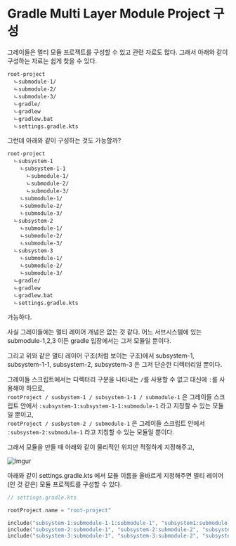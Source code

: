 # Gradle Multi Layer Module Project 구성

그레이들은 멀티 모듈 프로젝트를 구성할 수 있고 관련 자료도 많다. 그래서 아래와 같이 구성하는 자료는 쉽게 찾을 수 있다.

```
root-project
  ㄴsubmodule-1/
  ㄴsubmodule-2/
  ㄴsubmodule-3/
  ㄴgradle/
  ㄴgradlew
  ㄴgradlew.bat
  ㄴsettings.gradle.kts
```

그런데 아래와 같이 구성하는 것도 가능할까?

```
root-project
  ㄴsubsystem-1
    ㄴsubsystem-1-1
      ㄴsubmodule-1/
      ㄴsubmodule-2/
      ㄴsubmodule-3/
    ㄴsubmodule-1/
    ㄴsubmodule-2/
    ㄴsubmodule-3/
  ㄴsubsystem-2
    ㄴsubmodule-1/
    ㄴsubmodule-2/
    ㄴsubmodule-3/
  ㄴsubsystem-3
    ㄴsubmodule-1/
    ㄴsubmodule-2/
    ㄴsubmodule-3/
  ㄴgradle/
  ㄴgradlew
  ㄴgradlew.bat
  ㄴsettings.gradle.kts
```

가능하다.

사실 그레이들에는 멀티 레이어 개념은 없는 것 같다. 어느 서브시스템에 있는 submodule-1,2,3 이든 gradle 입장에서는 그저 모듈일 뿐이다.

그리고 위와 같은 멀티 레이어 구조(처럼 보이는 구조)에서 subsystem-1, subsystem-1-1, subsystem-2, subsystem-3 은 그저 단순한 디렉터리일 뿐이다.

그레이들 스크립트에서는 디렉터리 구분을 나타내는 `/`를 사용할 수 없고 대신에 `:`를 사용해야 하므로,  
`rootProject / susbystem-1 / subsystem-1-1 / submodule-1` 은 그레이들 스크립트 안에서 `:subsystem-1:subsystem-1-1:submodule-1` 라고 지칭할 수 있는 모듈일 뿐이고,  
`rootProject / susbystem-2 / submodule-1` 은 그레이들 스크립트 안에서 `:subsystem-2:submodule-1` 라고 지칭할 수 있는 모듈일 뿐이다.


그래서 모듈을 만들 때 아래와 같이 물리적인 위치만 적절하게 지정해주고,

![Imgur](https://i.imgur.com/IQm4OVc.png)

아래와 같이 settings.gradle.kts 에서 모듈 이름을 올바르게 지정해주면 멀티 레이어(인 것 같은) 모듈 프로젝트를 구성할 수 있다.

```kotlin
// settings.gradle.kts

rootProject.name = "root-project"

include("subsystem-1:submodule-1-1:submodule-1", "subsystem1:submodule-1-1:submodule-2", "subsystem1:submodule-1-1:submodule-3")
include("subsystem-2:submodule-1", "subsystem-2:submodule-2", "subsystem-2:submodule-3")
include("subsystem-3:submodule-1", "subsystem-3:submodule-2", "subsystem-3:submodule-3")
```
